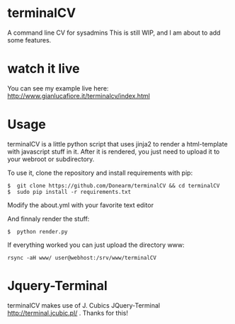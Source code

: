 # terminalCV
A command line CV for sysadmins
This is still WIP, and I am about to add some features.

# watch it live

You can see my example live here: http://www.gianlucafiore.it/terminalcv/index.html

# Usage
terminalCV is a little python script that uses jinja2 to render a html-template with javascript stuff in it.
After it is rendered, you just need to upload it to your webroot or subdirectory.

To use it, clone the repository and install requirements with pip:

	$  git clone https://github.com/Donearm/terminalCV && cd terminalCV
	$  sudo pip install -r requirements.txt

Modify the about.yml with your favorite text editor

And finnaly render the stuff:

	$  python render.py

If everything worked you can just upload the directory www:

	rsync -aH www/ user@webhost:/srv/www/terminalCV
  
# Jquery-Terminal
terminalCV makes use of J. Cubics JQuery-Terminal http://terminal.jcubic.pl/ .
Thanks for this!
